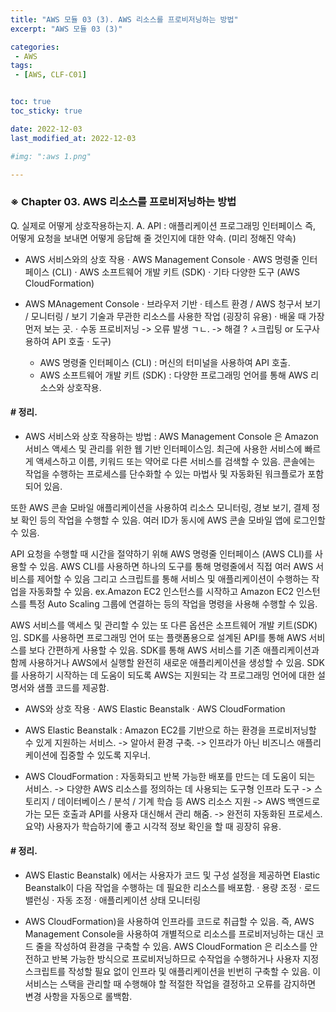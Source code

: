 ```yaml
---
title: "AWS 모듈 03 (3). AWS 리소스를 프로비저닝하는 방법"
excerpt: "AWS 모듈 03 (3)"

categories:
 - AWS
tags:
 - [AWS, CLF-C01]


toc: true
toc_sticky: true

date: 2022-12-03
last_modified_at: 2022-12-03

#img: ":aws 1.png"

---
```


<!-- outline-start -->




### ※ Chapter 03. AWS 리소스를 프로비저닝하는 방법

Q. 실제로 어떻게 상호작용하는지.
A. API : 애플리케이션 프로그래밍 인터페이스
즉, 어떻게 요청을 보내면 어떻게 응답해 줄 것인지에 대한 약속. (미리 정해진 약속)


- AWS 서비스와의 상호 작용
 · AWS Management Console
 · AWS 명령줄 인터페이스 (CLI)
 · AWS 소프트웨어 개발 키트 (SDK)
 · 기타 다양한 도구 (AWS CloudFormation)


- AWS MAnagement Console
 · 브라우저 기반
 · 테스트 환경 / AWS 청구서 보기 / 모니터링 / 보기
 기술과 무관한 리소스를 사용한 작업 (굉장히 유용)
 · 배울 때 가장 먼저 보는 곳.
 · 수동 프로비저닝  -> 오류 발생 ㄱㄴ.
    -> 해결 ? ㅅ크립팅 or 도구사용하여 API 호출
 · 도구)
   - AWS 명령줄 인터페이스 (CLI) : 머신의 터미널을 사용하여 API 호출.
   - AWS 소프트웨어 개발 키트 (SDK) : 다양한 프로그래밍 언어를 통해 AWS 리소스와 상호작용.




#### # 정리.


- AWS 서비스와 상호 작용하는 방법
 : AWS Management Console 은 Amazon 서비스 액세스 및 관리를 위한 웹 기반 인터페이스임. 최근에 사용한 서비스에 빠르게 액세스하고 이름, 키워드 또는 약어로 다른 서비스를 검색할 수 있음. 콘솔에는 작업을 수행하는 프로세스를 단수화할 수 있는 마법사 및 자동화된 워크플로가 포함되어 있음.

또한 AWS 콘솔 모바일 애플리케이션을 사용하여 리소스 모니터링, 경보 보기, 결제 정보 확인 등의 작업을 수행할 수 있음. 여러 ID가 동시에 AWS 콘솔 모바일 앱에 로그인할 수 있음.

API 요청을 수행할 때 시간을 절약하기 위해 AWS 명령줄 인터페이스 (AWS CLI)를 사용할 수 있음. AWS CLI를 사용하면 하나의 도구를 통해 명령줄에서 직접 여러 AWS 서비스를 제어할 수 있음 그리고 스크립트를 통해 서비스 및 애플리케이션이 수행하는 작업을 자동화할 수 있음. ex.Amazon EC2 인스턴스를 시작하고 Amazon EC2 인스턴스를 특정 Auto Scaling 그룹에 연결하는 등의 작업을 명령을 사용해 수행할 수 있음.

AWS 서비스를 액세스 및 관리할 수 있는 또 다른 옵션은 소프트웨어 개발 키트(SDK)임. SDK를 사용하면 프로그래밍 언어 또는 플랫폼용으로 설계된 API를 통해 AWS 서비스를 보다 간편하게 사용할 수 있음. SDK를 통해 AWS 서비스를 기존 애플리케이션과 함께 사용하거나 AWS에서 실행할 완전히 새로운 애플리케이션을 생성할 수 있음. SDK를 사용하기 시작하는 데 도움이 되도록 AWS는 지원되는 각 프로그래밍 언어에 대한 설명서와 샘플 코드를 제공함.





- AWS와 상호 작용
 · AWS Elastic Beanstalk
 · AWS CloudFormation

- AWS Elastic Beanstalk
 : Amazon EC2를 기반으로 하는 환경을 프로비저닝할 수 있게 지원하는 서비스.
    -> 알아서 환경 구축.
    -> 인프라가 아닌 비즈니스 애플리케이션에 집중할 수 있도록 지우너.

- AWS CloudFormation
 : 자동화되고 반복 가능한 배포를 만드는 데 도움이 되는 서비스.
   -> 다양한 AWS 리소스를 정의하는 데 사용되는 도구형 인프라 도구
   -> 스토리지 / 데이터베이스 / 분석 / 기계 학습 등 AWS 리소스 지원
   -> AWS 백엔드로 가는 모든 호출과 API를 사용자 대신해서 관리 해줌.
   -> 완전히 자동화된 프로세스.
요약) 사용자가 학습하기에 좋고 시각적 정보 확인을 할 때 굉장히 유용.





#### # 정리.


- AWS Elastic Beanstalk) 에서는 사용자가 코드 및 구성 설정을 제공하면 Elastic Beanstalk이 다음 작업을 수행하는 데 필요한 리소스를 배포함.
 · 용량 조정
 · 로드 밸런싱
 · 자동 조정
 · 애플리케이션 상태 모니터링


- AWS CloudFormation)을 사용하여 인프라를 코드로 취급할 수 있음. 즉, AWS Management Console을 사용하여 개별적으로 리소스를 프로비저닝하는 대신 코드 줄을 작성하여 환경을 구축할 수 있음. AWS CloudFormation 은 리소스를 안전하고 반복 가능한 방식으로 프로비저닝하므로 수작업을 수행하거나 사용자 지정 스크립트를 작성할 필요 없이 인프라 및 애플리케이션을 빈번히 구축할 수 있음. 이 서비스는 스택을 관리할 때 수행해야 할 적절한 작업을 결정하고 오류를 감지하면 변경 사항을 자동으로 롤백함.





